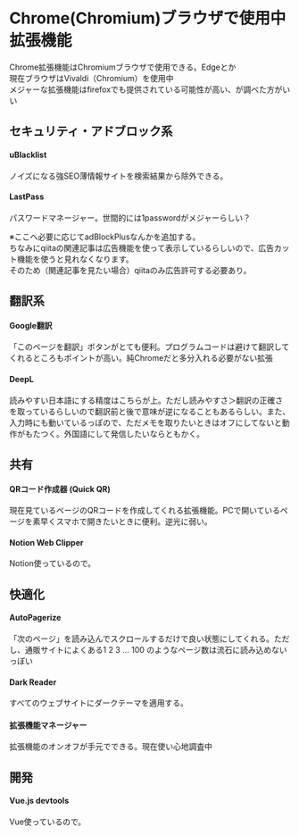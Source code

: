 # Chrome(Chromium)ブラウザで使用中拡張機能

Chrome拡張機能はChromiumブラウザで使用できる。Edgeとか  
現在ブラウザはVivaldi（Chromium）を使用中  
メジャーな拡張機能はfirefoxでも提供されている可能性が高い、が調べた方がいい

## セキュリティ・アドブロック系
#### uBlacklist  
ノイズになる強SEO薄情報サイトを検索結果から除外できる。
#### LastPass  
パスワードマネージャー。世間的には1passwordがメジャーらしい？  
  
※ここへ必要に応じてadBlockPlusなんかを追加する。  
ちなみにqiitaの関連記事は広告機能を使って表示しているらしいので、広告カット機能を使うと見れなくなります。  
そのため（関連記事を見たい場合）qiitaのみ広告許可する必要あり。

## 翻訳系
#### Google翻訳  
「このページを翻訳」ボタンがとても便利。プログラムコードは避けて翻訳してくれるところもポイントが高い。純Chromeだと多分入れる必要がない拡張
#### DeepL  
読みやすい日本語にする精度はこちらが上。ただし読みやすさ＞翻訳の正確さを取っているらしいので翻訳前と後で意味が逆になることもあるらしい。また、入力時にも動いているっぽので、ただメモを取りたいときはオフにしてないと動作がもたつく。外国語にして発信したいならともかく。

## 共有
#### QRコード作成器 (Quick QR)  
現在見ているページのQRコードを作成してくれる拡張機能。PCで開いているページを素早くスマホで開きたいときに便利。逆光に弱い。
#### Notion Web Clipper  
Notion使っているので。

## 快適化
#### AutoPagerize  
「次のページ」を読み込んでスクロールするだけで良い状態にしてくれる。ただし、通販サイトによくある1 2 3 … 100 のようなページ数は流石に読み込めないっぽい
#### Dark Reader  
すべてのウェブサイトにダークテーマを適用する。
#### 拡張機能マネージャー  
拡張機能のオンオフが手元でできる。現在使い心地調査中

## 開発
#### Vue.js devtools  
Vue使っているので。
